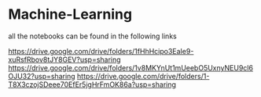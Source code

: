 # Machine-Learning
all the notebooks can be found in the following links

https://drive.google.com/drive/folders/1fHhHcipo3EaIe9-xuRsfRbov8tJY8GEV?usp=sharing
https://drive.google.com/drive/folders/1v8MKYnUt1mUeebO5UxnyNEU9cl6OJU32?usp=sharing
https://drive.google.com/drive/folders/1-T8X3czojSDeee70EfEr5jgHrFmOK86a?usp=sharing
